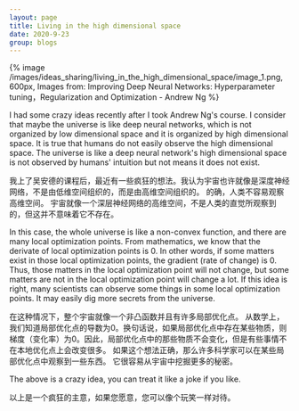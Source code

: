 ```yaml
---
layout: page
title: Living in the high dimensional space
date: 2020-9-23
group: blogs
---
```


{% image /images/ideas_sharing/living_in_the_high_dimensional_space/image_1.png, 600px, Images from: Improving Deep Neural Networks: Hyperparameter tuning，Regularization and Optimization - Andrew Ng %}

<!-- more --> 

I had some crazy ideas recently after I took Andrew Ng's course. I consider that maybe the universe is like deep neural networks, which is not organized by low dimensional space and it is organized by high dimensional space. It is true that humans do not easily observe the high dimensional space. The universe is like a deep neural network's high dimensional space is not observed by humans' intuition but not means it does not exist. 

我上了吴安德的课程后，最近有一些疯狂的想法。我认为宇宙也许就像是深度神经网络，不是由低维空间组织的，而是由高维空间组织的。 的确，人类不容易观察高维空间。 宇宙就像一个深层神经网络的高维空间，不是人类的直觉所观察到的，但这并不意味着它不存在。

In this case, the whole universe is like a non-convex function, and there are many local optimization points. From mathematics, we know that the derivate of local optimization points is 0. In other words, if some matters exist in those local optimization points, the gradient (rate of change) is 0. Thus, those matters in the local optimization point will not change, but some matters are not in the local optimization point will change a lot. If this idea is right, many scientists can observe some things in some local optimization points. It may easily dig more secrets from the universe. 

在这种情况下，整个宇宙就像一个非凸函数并且有许多局部优化点。 从数学上，我们知道局部优化点的导数为0。换句话说，如果局部优化点中存在某些物质，则梯度（变化率）为0。因此，局部优化点中的那些物质不会变化，但是有些事情不在本地优化点上会改变很多。 如果这个想法正确，那么许多科学家可以在某些局部优化点中观察到一些东西。 它很容易从宇宙中挖掘更多的秘密。

The above is a crazy idea, you can treat it like a joke if you like. 

以上是一个疯狂的主意，如果您愿意，您可以像个玩笑一样对待。
